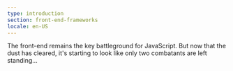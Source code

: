 ```yaml
---
type: introduction
section: front-end-frameworks
locale: en-US
---
```

The front-end remains the key battleground for JavaScript. But now
that the dust has cleared, it's starting to look like only two
combatants are left standing…